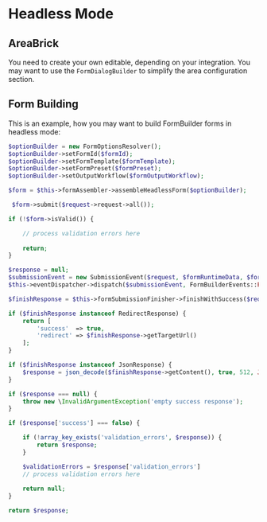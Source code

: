 # Headless Mode

## AreaBrick
You need to create your own editable, depending on your integration. You may want to use the `FormDialogBuilder` to simplify the area configuration section.

## Form Building
This is an example, how you may want to build FormBuilder forms in headless mode:

```php
$optionBuilder = new FormOptionsResolver();
$optionBuilder->setFormId($formId);
$optionBuilder->setFormTemplate($formTemplate);
$optionBuilder->setFormPreset($formPreset);
$optionBuilder->setOutputWorkflow($formOutputWorkflow);

$form = $this->formAssembler->assembleHeadlessForm($optionBuilder);

 $form->submit($request->request->all());

if (!$form->isValid()) {

    // process validation errors here
    
    return;
}

$response = null;
$submissionEvent = new SubmissionEvent($request, $formRuntimeData, $form, null, false);
$this->eventDispatcher->dispatch($submissionEvent, FormBuilderEvents::FORM_SUBMIT_SUCCESS);

$finishResponse = $this->formSubmissionFinisher->finishWithSuccess($request, $submissionEvent);

if ($finishResponse instanceof RedirectResponse) {
    return [
        'success'  => true,
        'redirect' => $finishResponse->getTargetUrl()
    ];
}

if ($finishResponse instanceof JsonResponse) {
    $response = json_decode($finishResponse->getContent(), true, 512, JSON_THROW_ON_ERROR);
}

if ($response === null) {
    throw new \InvalidArgumentException('empty success response');
}

if ($response['success'] === false) {

    if (!array_key_exists('validation_errors', $response)) {
        return $response;
    }

    $validationErrors = $response['validation_errors']
    // process validation errors here
    
    return null;
}

return $response;
```